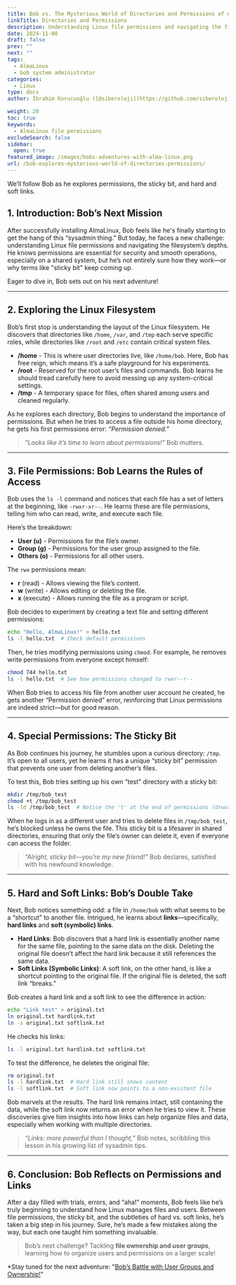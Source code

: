 ```yaml
---
title: Bob vs. The Mysterious World of Directories and Permissions of AlmaLinux
linkTitle: Directories and Permissions
description: Understanding Linux file permissions and navigating the filesystem’s depths.
date: 2024-11-08
draft: false
prev: ""
next: ""
tags:
  - AlmaLinux
  - bob system administrator
categories:
  - Linux
type: docs
author: İbrahim Korucuoğlu ([@siberoloji](https://github.com/siberoloji))

weight: 20
toc: true
keywords:
  - AlmaLinux file permissions
excludeSearch: false
sidebar:
  open: true
featured_image: /images/bobs-adventures-with-alma-linux.png
url: /bob-explores-mysterious-world-of-directories-permissions/
---
```


We’ll follow Bob as he explores permissions, the sticky bit, and hard and soft links.

## 1. Introduction: Bob’s Next Mission

After successfully installing AlmaLinux, Bob feels like he's finally starting to get the hang of this “sysadmin thing.” But today, he faces a new challenge: understanding Linux file permissions and navigating the filesystem’s depths. He knows permissions are essential for security and smooth operations, especially on a shared system, but he’s not entirely sure how they work—or why terms like "sticky bit" keep coming up.

Eager to dive in, Bob sets out on his next adventure!

---

## 2. Exploring the Linux Filesystem

Bob’s first stop is understanding the layout of the Linux filesystem. He discovers that directories like `/home`, `/var`, and `/tmp` each serve specific roles, while directories like `/root` and `/etc` contain critical system files.

- **/home** - This is where user directories live, like `/home/bob`. Here, Bob has free reign, which means it’s a safe playground for his experiments.
- **/root** - Reserved for the root user’s files and commands. Bob learns he should tread carefully here to avoid messing up any system-critical settings.
- **/tmp** - A temporary space for files, often shared among users and cleaned regularly.

As he explores each directory, Bob begins to understand the importance of permissions. But when he tries to access a file outside his home directory, he gets his first permissions error: *“Permission denied.”*

> *“Looks like it’s time to learn about permissions!”* Bob mutters.

---

## 3. File Permissions: Bob Learns the Rules of Access

Bob uses the `ls -l` command and notices that each file has a set of letters at the beginning, like `-rwxr-xr--`. He learns these are file permissions, telling him who can read, write, and execute each file.

Here’s the breakdown:

- **User (u)** - Permissions for the file’s owner.
- **Group (g)** - Permissions for the user group assigned to the file.
- **Others (o)** - Permissions for all other users.

The `rwx` permissions mean:

- **r** (read) - Allows viewing the file’s content.
- **w** (write) - Allows editing or deleting the file.
- **x** (execute) - Allows running the file as a program or script.

Bob decides to experiment by creating a text file and setting different permissions:

```bash
echo "Hello, AlmaLinux!" > hello.txt
ls -l hello.txt  # Check default permissions
```

Then, he tries modifying permissions using `chmod`. For example, he removes write permissions from everyone except himself:

```bash
chmod 744 hello.txt
ls -l hello.txt  # See how permissions changed to rwxr--r--
```

When Bob tries to access his file from another user account he created, he gets another “Permission denied” error, reinforcing that Linux permissions are indeed strict—but for good reason.

---

## 4. Special Permissions: The Sticky Bit

As Bob continues his journey, he stumbles upon a curious directory: `/tmp`. It’s open to all users, yet he learns it has a unique “sticky bit” permission that prevents one user from deleting another’s files.

To test this, Bob tries setting up his own “test” directory with a sticky bit:

```bash
mkdir /tmp/bob_test
chmod +t /tmp/bob_test
ls -ld /tmp/bob_test  # Notice the 't' at the end of permissions (drwxrwxrwt)
```

When he logs in as a different user and tries to delete files in `/tmp/bob_test`, he’s blocked unless he owns the file. This sticky bit is a lifesaver in shared directories, ensuring that only the file’s owner can delete it, even if everyone can access the folder.

> *“Alright, sticky bit—you’re my new friend!”* Bob declares, satisfied with his newfound knowledge.

---

## 5. Hard and Soft Links: Bob’s Double Take

Next, Bob notices something odd: a file in `/home/bob` with what seems to be a “shortcut” to another file. Intrigued, he learns about **links**—specifically, **hard links** and **soft (symbolic) links**.

- **Hard Links**: Bob discovers that a hard link is essentially another name for the same file, pointing to the same data on the disk. Deleting the original file doesn’t affect the hard link because it still references the same data.
- **Soft Links (Symbolic Links)**: A soft link, on the other hand, is like a shortcut pointing to the original file. If the original file is deleted, the soft link “breaks.”

Bob creates a hard link and a soft link to see the difference in action:

```bash
echo "Link test" > original.txt
ln original.txt hardlink.txt
ln -s original.txt softlink.txt
```

He checks his links:

```bash
ls -l original.txt hardlink.txt softlink.txt
```

To test the difference, he deletes the original file:

```bash
rm original.txt
ls -l hardlink.txt  # Hard link still shows content
ls -l softlink.txt  # Soft link now points to a non-existent file
```

Bob marvels at the results. The hard link remains intact, still containing the data, while the soft link now returns an error when he tries to view it. These discoveries give him insights into how links can help organize files and data, especially when working with multiple directories.

> *“Links: more powerful than I thought,”* Bob notes, scribbling this lesson in his growing list of sysadmin tips.

---

## 6. Conclusion: Bob Reflects on Permissions and Links

After a day filled with trials, errors, and “aha!” moments, Bob feels like he’s truly beginning to understand how Linux manages files and users. Between file permissions, the sticky bit, and the subtleties of hard vs. soft links, he’s taken a big step in his journey. Sure, he’s made a few mistakes along the way, but each one taught him something invaluable.

> Bob’s next challenge? Tackling **file ownership and user groups**, learning how to organize users and permissions on a larger scale!

*Stay tuned for the next adventure: "[Bob’s Battle with User Groups and Ownership!](/bobs-battle-with-alma-linux-user-groups-and-ownership/)"
